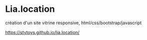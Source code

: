 # Lia.location
création d'un site vitrine responsive, html/css/bootstrap/javascript

https://stytoys.github.io/lia.location/

